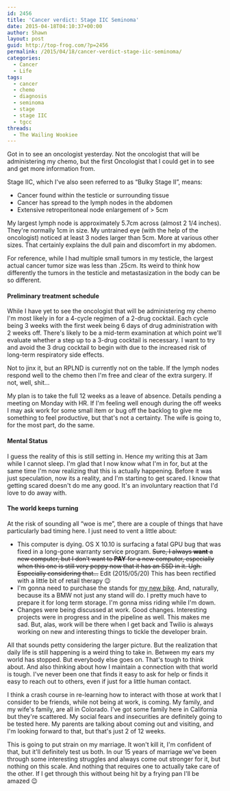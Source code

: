 ```yaml
---
id: 2456
title: 'Cancer verdict: Stage IIC Seminoma'
date: 2015-04-18T04:10:37+00:00
author: Shawn
layout: post
guid: http://top-frog.com/?p=2456
permalink: /2015/04/18/cancer-verdict-stage-iic-seminoma/
categories:
  - Cancer
  - Life
tags:
  - cancer
  - chemo
  - diagnosis
  - seminoma
  - stage
  - stage IIC
  - tgcc
threads:
  - The Wailing Wookiee
---
```

Got in to see an oncologist yesterday. Not the oncologist that will be administering my chemo, but the first Oncologist that I could get in to see and get more information from. 

Stage IIC, which I've also seen referred to as &#8220;Bulky Stage II&#8221;, means:

  * Cancer found within the testicle or surrounding tissue
  * Cancer has spread to the lymph nodes in the abdomen
  * Extensive retroperitoneal node enlargement of > 5cm

My largest lymph node is approximately 5.7cm across (almost 2 1/4 inches). They're normally 1cm in size. My untrained eye (with the help of the oncologist) noticed at least 3 nodes larger than 5cm. More at various other sizes. That certainly explains the dull pain and discomfort in my abdomen.

For reference, while I had multiple small tumors in my testicle, the largest actual cancer tumor size was less than .25cm. Its weird to think how differently the tumors in the testicle and metastasization in the body can be so different.

#### Preliminary treatment schedule

While I have yet to see the oncologist that will be administering my chemo I'm most likely in for a 4-cycle regimen of a 2-drug cocktail. Each cycle being 3 weeks with the first week being 6 days of drug administration with 2 weeks off. There's likely to be a mid-term examination at which point we'll evaluate whether a step up to a 3-drug cocktail is necessary. I want to try and avoid the 3 drug cocktail to begin with due to the increased risk of long-term respiratory side effects.

Not to jinx it, but an RPLND is currently not on the table. If the lymph nodes respond well to the chemo then I'm free and clear of the extra surgery. If not, well, shit&hellip;

My plan is to take the full 12 weeks as a leave of absence. Details pending a meeting on Monday with HR. If I'm feeling well enough during the off weeks I may ask work for some small item or bug off the backlog to give me something to feel productive, but that's not a certainty. The wife is going to, for the most part, do the same.

#### Mental Status

I guess the reality of this is still setting in. Hence my writing this at 3am while I cannot sleep. I'm glad that I now know what I'm in for, but at the same time I'm now realizing that this is actually happening. Before it was just speculation, now its a reality, and I'm starting to get scared. I know that getting scared doesn't do me any good. It's an involuntary reaction that I'd love to do away with.

#### The world keeps turning

At the risk of sounding all &#8220;woe is me&#8221;, there are a couple of things that have particularly bad timing here. I just need to vent a little about:

  * This computer is dying. OS X 10.10 is surfacing a fatal GPU bug that was fixed in a long-gone warranty service program. <strike>Sure, I always **want** a new computer, but I don't want to **PAY** for a new computer, especially when this one is still very peppy now that it has an SSD in it. Ugh. Especially considering that&hellip;</strike> Edit (2015/05/20) This has been rectified with a little bit of retail therapy 😉
  * I'm gonna need to purchase the stands for [my new bike](https://www.flickr.com/photos/tehgipster/16754474752/). And, naturally, because its a BMW not just any stand will do. I pretty much have to prepare it for long term storage. I'm gonna miss riding while I'm down.
  * Changes were being discussed at work. Good changes. Interesting projects were in progress and in the pipeline as well. This makes me sad. But, alas, work will be there when I get back and Twilio is always working on new and interesting things to tickle the developer brain.

All that sounds petty considering the larger picture. But the realization that daily life is still happening is a weird thing to take in. Between my ears my world has stopped. But everybody else goes on. That's tough to think about. And also thinking about how I maintain a connection with that world is tough. I've never been one that finds it easy to ask for help or finds it easy to reach out to others, even if just for a little human contact.

I think a crash course in re-learning how to interact with those at work that I consider to be friends, while not being at work, is coming. My family, and my wife's family, are all in Colorado. I've got some family here in California but they're scattered. My social fears and insecurities are definitely going to be tested here. My parents are talking about coming out and visiting, and I'm looking forward to that, but that's just 2 of 12 weeks. 

This is going to put strain on my marriage. It won't kill it, I'm confident of that, but it'll definitely test us both. In our 15 years of marriage we've been through some interesting struggles and always come out stronger for it, but nothing on this scale. And nothing that requires one to actually take care of the other. If I get through this without being hit by a frying pan I'll be amazed 😉
